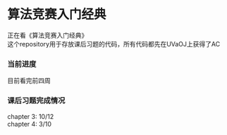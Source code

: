 # 算法竞赛入门经典
正在看《算法竞赛入门经典》</br>
这个repository用于存放课后习题的代码，所有代码都先在UVaOJ上获得了AC

### 当前进度
目前看完前四周

### 课后习题完成情况
chapter 3: 10/12 </br>
chapter 4: 3/10
